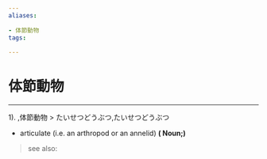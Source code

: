 ```yaml
---
aliases:
    
- 体節動物
tags:
    
---
```


# 体節動物
---
1).
,体節動物 > たいせつどうぶつ,たいせつどうぶつ

- articulate (i.e. an arthropod or an annelid)
**( Noun;)**
> see also: 
            